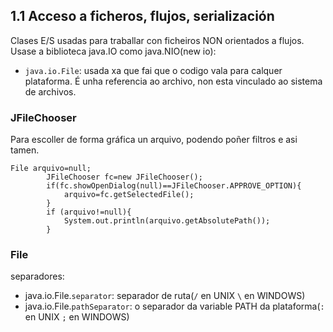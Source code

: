 ## 1.1 Acceso a ficheros, flujos, serialización

Clases E/S usadas para traballar con ficheiros NON orientados a flujos. Usase a biblioteca java.IO como java.NIO(new io):
* `java.io.File`: usada xa que fai que o codigo vala para calquer plataforma. É unha referencia ao archivo, non esta vinculado ao sistema de archivos.

### JFileChooser
Para escoller de forma gráfica un arquivo, podendo poñer filtros e asi tamen.

```
File arquivo=null;
        JFileChooser fc=new JFileChooser();
        if(fc.showOpenDialog(null)==JFileChooser.APPROVE_OPTION){
            arquivo=fc.getSelectedFile();
        }
        if (arquivo!=null){
            System.out.println(arquivo.getAbsolutePath());
        }
```

### File
separadores:
* java.io.File.`separator`: separador de ruta(`/` en UNIX `\` en WINDOWS)
* java.io.File.`pathSeparator`: o separador da variable PATH da plataforma(`:` en UNIX `;` en WINDOWS)
